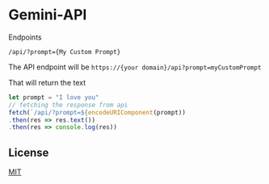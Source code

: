# Gemini-API 


Endpoints

`/api/?prompt={My Custom Prompt}`

The API endpoint will be `https://{your domain}/api?prompt=myCustomPrompt`

That will return the text

```js
let prompt = "I love you"
// fetching the response from api
fetch(`/api/?prompt=${encodeURIComponent(prompt))
.then(res => res.text())
.then(res => console.log(res))

```

## License
[MIT](LICENSE)
